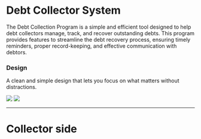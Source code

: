 <h1>Debt Collector System</h1>
<p>The Debt Collection Program is a simple and efficient tool designed to help debt collectors manage, track, and recover outstanding debts. This program provides features to streamline the debt recovery process, ensuring timely reminders, proper record-keeping, and effective communication with debtors.</p>
</hr>
<h3>Design</h3>
<p>A clean and simple design that lets you focus on what matters without distractions.</p>
<img src="https://github.com/user-attachments/assets/1f6dff0c-b16e-4958-ac7a-50a82325beab">
<img src="https://github.com/user-attachments/assets/131ef7aa-51bd-4b8a-bb98-93e8280261ef">
<hr>
<h1>Collector side</h1>

